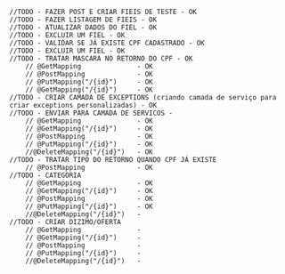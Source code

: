     //TODO - FAZER POST E CRIAR FIEIS DE TESTE - OK
    //TODO - FAZER LISTAGEM DE FIEIS - OK
    //TODO - ATUALIZAR DADOS DO FIEL - OK
    //TODO - EXCLUIR UM FIEL - OK
    //TODO - VALIDAR SE JÁ EXISTE CPF CADASTRADO - OK
    //TODO - EXCLUIR UM FIEL - OK
    //TODO - TRATAR MASCARA NO RETORNO DO CPF - OK
        // @GetMapping              - OK
        // @PostMapping             - OK
        // @PutMapping("/{id}")     - OK
        // @GetMapping("/{id}")     - OK
    //TODO - CRIAR CAMADA DE EXCEPTIONS (criando camada de serviço para criar exceptions personalizadas) - OK
    //TODO - ENVIAR PARA CAMADA DE SERVICOS -
        // @GetMapping              - OK
        // @GetMapping("/{id}")     - OK
        // @PostMapping             - OK
        // @PutMapping("/{id}")     - OK
        //@DeleteMapping("/{id}")   - OK
    //TODO - TRATAR TIPO DO RETORNO QUANDO CPF JÁ EXISTE
        // @PostMapping             - OK
    //TODO - CATEGORIA
        // @GetMapping              - OK
        // @GetMapping("/{id}")     - OK
        // @PostMapping             - OK
        // @PutMapping("/{id}")     - OK
        //@DeleteMapping("/{id}")   - 
    //TODO - CRIAR DIZIMO/OFERTA
        // @GetMapping              - 
        // @GetMapping("/{id}")     - 
        // @PostMapping             - 
        // @PutMapping("/{id}")     - 
        //@DeleteMapping("/{id}")   - 